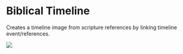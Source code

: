 # Biblical Timeline
Creates a timeline image from scripture references by linking timeline event/references.

![](https://github.com/porrey/Biblical-Timeline/blob/efc98e963b191d9f67792877a7242cc4489b0d8f/Images/Biblical%20Timeline.png)
